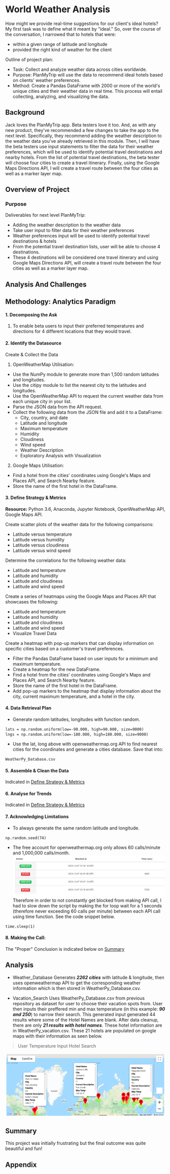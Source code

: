 # World Weather Analysis

How might we provide real-time suggestions for our client's ideal hotels? My first task was to define what it meant by "ideal." So, over the course of the conversation, I narrowed that to hotels that were:
* within a given range of latitude and longitude
* provided the right kind of weather for the client

Outline of project plan:

* Task: Collect and analyze weather data across cities worldwide.
* Purpose: PlanMyTrip will use the data to recommend ideal hotels based on clients' weather preferences.
* Method: Create a Pandas DataFrame with 2000 or more of the world's unique cities and their weather data in real time. This process will entail collecting, analyzing, and visualizing the data.


## Background

Jack loves the PlanMyTrip app. Beta testers love it too. And, as with any new product, they’ve recommended a few changes to take the app to the next level. Specifically, they recommend adding the weather description to the weather data you’ve already retrieved in this module.
Then, I will have the beta testers use input statements to filter the data for their weather preferences, which will be used to identify potential travel destinations and nearby hotels.
From the list of potential travel destinations, the beta tester will choose four cities to create a travel itinerary. Finally, using the Google Maps Directions API, I will create a travel route between the four cities as well as a marker layer map.

## Overview of Project

### Purpose

Deliverables for next level PlanMyTrip:
* Adding the weather description to the weather data
* Take user input to filter data for their weather preferences
* Weather preferences input will be used to identify potential travel destinations & hotels
* From the potential travel destination lists, user will be able to choose 4 destinations.
* These 4 destinations will be considered one travel itinerary and using Google Maps Directions API, will create a travel route between the four cities as well as a marker layer map.

## Analysis And Challenges

## Methodology: Analytics Paradigm

#### 1. Decomposing the Ask
1. To enable beta users to input their preferred temperatures and directions for 4 different locations that they would travel.

#### 2. Identify the Datasource

Create & Collect the Data

1. OpenWeatherMap Utilisation:
* Use the NumPy module to generate more than 1,500 random latitudes and longitudes.
* Use the citipy module to list the nearest city to the latitudes and longitudes.
* Use the OpenWeatherMap API to request the current weather data from each unique city in your list.
* Parse the JSON data from the API request.
* Collect the following data from the JSON file and add it to a DataFrame:
  - City, country, and date
  - Latitude and longitude
  - Maximum temperature
  - Humidity
  - Cloudiness
  - Wind speed
  - Weather Description
  - Exploratory Analysis with Visualization

2. Google Maps Utilisation:
  * Find a hotel from the cities' coordinates using Google's Maps and Places API, and Search Nearby feature.
  * Store the name of the first hotel in the DataFrame.

#### 3. Define Strategy & Metrics
**Resource:** Python 3.6, Anaconda, Jupyter Notebook, OpenWeatherMap API, Google Maps API.


Create scatter plots of the weather data for the following comparisons:
* Latitude versus temperature
* Latitude versus humidity
* Latitude versus cloudiness
* Latitude versus wind speed

Determine the correlations for the following weather data:
* Latitude and temperature
* Latitude and humidity
* Latitude and cloudiness
* Latitude and wind speed

Create a series of heatmaps using the Google Maps and Places API that showcases the following:
* Latitude and temperature
* Latitude and humidity
* Latitude and cloudiness
* Latitude and wind speed
* Visualize Travel Data

Create a heatmap with pop-up markers that can display information on specific cities based on a customer's travel preferences.
* Filter the Pandas DataFrame based on user inputs for a minimum and maximum temperature.
* Create a heatmap for the new DataFrame.
* Find a hotel from the cities' coordinates using Google's Maps and Places API, and Search Nearby feature.
* Store the name of the first hotel in the DataFrame.
* Add pop-up markers to the heatmap that display information about the city, current maximum temperature, and a hotel in the city.

#### 4. Data Retrieval Plan
* Generate random latitudes, longitudes with function random.
```
lats = np.random.uniform(low=-90.000, high=90.000, size=9000)
lngs = np.random.uniform(low=-180.000, high=180.000, size=9000)
```
* Use the lat, long above with openweathermap.org API to find nearest cities for the coordinates and generate a cities database. Save that into:
```
WeatherPy_Database.csv
```

#### 5. Assemble & Clean the Data
Indicated in [Define Strategy & Metrics](#define-strategy--metrics)

#### 6. Analyse for Trends
Indicated in [Define Strategy & Metrics](#define-strategy--metrics)

#### 7. Acknowledging Limitations
* To always generate the same random latitude and longitude.
```
np.random.seed(74)
```
* The free account for openweathermap.org only allows 60 calls/minute and 1,000,000 calls/month.
![blocked by OpenWeatherMap](images/openweatherapi_block.png)
Therefore in order to not constantly get blocked from making API call, I had to slow down the script by making the for loop wait for a 1 seconds (therefore never exceeding 60 calls per minute) between each API call using time function. See the code snippet below.
```
time.sleep(1)
```


#### 8. Making the Call:
The "Proper" Conclusion is indicated below on [Summary](#summary)

## Analysis

* Weather_Database
Generates _**2262 cities**_ with latitude & longitude, then uses openweathermap API to get the corresponding weather information which is then stored in  WeatherPy_Database.csv.

* Vacation_Search
Uses WeatherPy_Database.csv from previous repository as dataset for user to choose their vacation spots from. User then inputs their preffered min and max temperature (in this example: _**90 and 250**_) to narrow their search. This generated input generated 44 results where some of the Hotel Names are blank. After data cleanup, there are only _**21 results with hotel names**_. These hotel information are in WeatherPy_vacation.csv. These 21 hotels are populated on google maps with their information as seen below.

>User Temperature Input Hotel Search

![User Temperature Input Hotel Search](Vacation_Search/WeatherPy_vacation_map.png)


## Summary

This project was initially frustrating but the final outcome was quite beautiful and fun!


## Appendix
